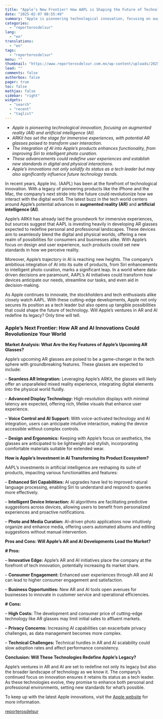 ```yaml
---
title: "Apple’s New Frontier! How AAPL is Shaping the Future of Technology"
date: "2025-02-07 08:55:49"
summary: "Apple is pioneering technological innovation, focusing on augmented reality (AR) and artificial intelligence (AI).ARKit has set the stage for immersive experiences, with potential AR glasses poised to transform user interaction.The integration of AI into Apple’s products enhances functionality, from improving Siri to intelligent photo curation.These advancements could redefine user experiences..."
categories:
  - "reporterosdelsur"
lang:
  - "en"
translations:
  - "en"
tags:
  - "reporterosdelsur"
menu: ""
thumbnail: "https://www.reporterosdelsur.com.mx/wp-content/uploads/2025/02/compressed_img-yM7laT0xD7w4T0voFC0wIeuu-480x384.png"
lead: ""
comments: false
authorbox: false
pager: true
toc: false
mathjax: false
sidebar: "right"
widgets:
  - "search"
  - "recent"
  - "taglist"
---
```


* *Apple is pioneering technological innovation, focusing on augmented reality (AR) and artificial intelligence (AI).*
* *ARKit has set the stage for immersive experiences, with potential AR glasses poised to transform user interaction.*
* *The integration of AI into Apple’s products enhances functionality, from improving Siri to intelligent photo curation.*
* *These advancements could redefine user experiences and establish new standards in digital and physical interactions.*
* *Apple’s innovations not only solidify its status as a tech leader but may also significantly influence future technology trends.*

In recent years, Apple Inc. (AAPL) has been at the forefront of technological innovation. With a legacy of pioneering products like the iPhone and the Mac, the company’s next stride into the future could revolutionize how we interact with the digital world. The latest buzz in the tech world centers around Apple’s potential advances in **augmented reality (AR)** and **artificial intelligence (AI)**.

Apple’s ARKit has already laid the groundwork for immersive experiences, but sources suggest that AAPL is investing heavily in developing AR glasses expected to redefine personal and professional landscapes. These devices aim to seamlessly blend the digital and physical worlds, offering a new realm of possibilities for consumers and businesses alike. With Apple’s focus on design and user experience, such products could set new standards in how we perceive reality.

Moreover, Apple’s trajectory in AI is reaching new heights. The company’s ambitious integration of AI into its suite of products, from Siri enhancements to intelligent photo curation, marks a significant leap. In a world where data-driven decisions are paramount, AAPL’s AI initiatives could transform how devices anticipate our needs, streamline our tasks, and even aid in decision-making.

As Apple continues to innovate, the stockholders and tech enthusiasts alike closely watch AAPL. With these cutting-edge developments, Apple not only secures its position as a tech leader but also opens up tangible possibilities that could shape the future of technology. Will Apple’s ventures in AR and AI redefine its legacy? Only time will tell.

### Apple’s Next Frontier: How AR and AI Innovations Could Revolutionize Your World

**Market Analysis: What Are the Key Features of Apple’s Upcoming AR Glasses?**

Apple’s upcoming AR glasses are poised to be a game-changer in the tech sphere with groundbreaking features. These glasses are expected to include:

– **Seamless AR Integration:** Leveraging Apple’s ARKit, the glasses will likely offer an unparalleled mixed reality experience, integrating digital elements into the physical world fluidly.

– **Advanced Display Technology:** High-resolution displays with minimal latency are expected, offering rich, lifelike visuals that enhance user experience.

– **Voice Control and AI Support:** With voice-activated technology and AI integration, users can anticipate intuitive interaction, making the device accessible without complex controls.

– **Design and Ergonomics:** Keeping with Apple’s focus on aesthetics, the glasses are anticipated to be lightweight and stylish, incorporating comfortable materials suitable for extended wear.

**How is Apple’s Investment in AI Transforming Its Product Ecosystem?**

AAPL’s investments in artificial intelligence are reshaping its suite of products, impacting various functionalities and features:

– **Enhanced Siri Capabilities:** AI upgrades have led to improved natural language processing, enabling Siri to understand and respond to queries more effectively.

– **Intelligent Device Interaction:** AI algorithms are facilitating predictive suggestions across devices, allowing users to benefit from personalized experiences and proactive notifications.

– **Photo and Media Curation:** AI-driven photo applications now intuitively organize and enhance media, offering users automated albums and editing suggestions without manual intervention.

**Pros and Cons: Will Apple’s AR and AI Developments Lead the Market?**

**# Pros:**  

– **Innovative Edge:** Apple’s AR and AI initiatives place the company at the forefront of tech innovation, potentially increasing its market share.  

– **Consumer Engagement:** Enhanced user experiences through AR and AI can lead to higher consumer engagement and satisfaction.  

– **Business Opportunities:** New AR and AI tools open avenues for businesses to innovate in customer service and operational efficiencies.

**# Cons:**  

– **High Costs:** The development and consumer price of cutting-edge technology like AR glasses may limit initial sales to affluent markets.  

– **Privacy Concerns:** Increasing AI capabilities can exacerbate privacy challenges, as data management becomes more complex.  

– **Technical Challenges:** Technical hurdles in AR and AI scalability could slow adoption rates and affect performance consistency.

**Conclusion: Will These Technologies Redefine Apple’s Legacy?**

Apple’s ventures in AR and AI are set to redefine not only its legacy but also the broader landscape of technology as we know it. The company’s continued focus on innovation ensures it retains its status as a tech leader. As these technologies evolve, they promise to enhance both personal and professional environments, setting new standards for what’s possible.

To keep up with the latest Apple innovations, visit the [Apple website](http://www.apple.com) for more information.

[reporterosdelsur](https://www.reporterosdelsur.com.mx/news-en/apples-new-frontier-how-aapl-is-shaping-the-future-of-technology/126475/)
